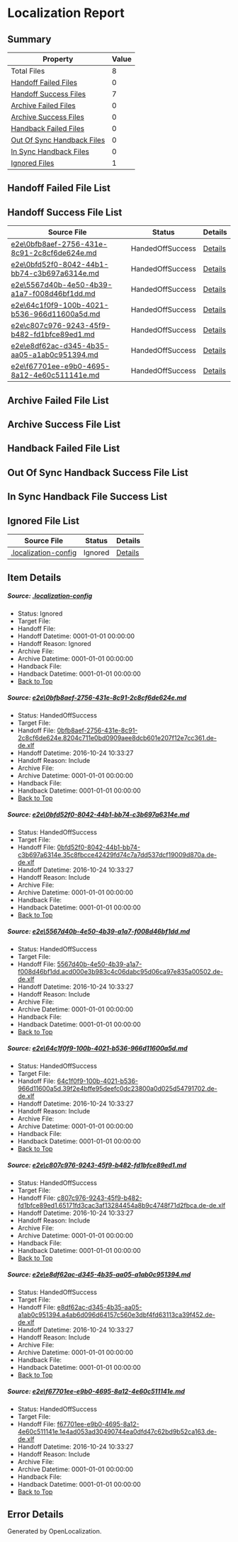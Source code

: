 # <a name='report-top'></a> Localization Report

## Summary
 Property | Value 
 -------- | ----- 
 Total Files | 8
[ Handoff Failed Files ](#handoff-failed-list)| 0
[ Handoff Success Files ](#handoff-success-list)| 7
[ Archive Failed Files ](#archive-failed-list)| 0
[ Archive Success Files ](#archive-success-list)| 0
[ Handback Failed Files ](#handback-failed-list)| 0
[ Out Of Sync Handback Files ](#outofsync-handback-success-list)| 0
[ In Sync Handback Files ](#insync-handback-success-list)| 0
[ Ignored Files ](#ignored-list)| 1

## <a name='handoff-failed-list'></a> Handoff Failed File List

## <a name='handoff-success-list'></a> Handoff Success File List
 Source File | Status | Details 
 ----------- | ------ | ------- 
 [e2e\0bfb8aef-2756-431e-8c91-2c8cf6de624e.md](https://github.com/OpenLocalizationTestOrg/ol-test0/blob/d766dd5e9d408fe7d9eee9dfddfbb088a7593c02/e2e/0bfb8aef-2756-431e-8c91-2c8cf6de624e.md) | HandedOffSuccess | [Details](#33c47ae1706eda6354080d4c7efe758e9e1b9fbd1)
 [e2e\0bfd52f0-8042-44b1-bb74-c3b697a6314e.md](https://github.com/OpenLocalizationTestOrg/ol-test0/blob/d766dd5e9d408fe7d9eee9dfddfbb088a7593c02/e2e/0bfd52f0-8042-44b1-bb74-c3b697a6314e.md) | HandedOffSuccess | [Details](#3bb51e1bde1fe1515a06c5da0617689ecba2a4d92)
 [e2e\5567d40b-4e50-4b39-a1a7-f008d46bf1dd.md](https://github.com/OpenLocalizationTestOrg/ol-test0/blob/d766dd5e9d408fe7d9eee9dfddfbb088a7593c02/e2e/5567d40b-4e50-4b39-a1a7-f008d46bf1dd.md) | HandedOffSuccess | [Details](#cb5c6359a63c7dfddb67a87dd6278dd6804556d83)
 [e2e\64c1f0f9-100b-4021-b536-966d11600a5d.md](https://github.com/OpenLocalizationTestOrg/ol-test0/blob/d766dd5e9d408fe7d9eee9dfddfbb088a7593c02/e2e/64c1f0f9-100b-4021-b536-966d11600a5d.md) | HandedOffSuccess | [Details](#568cd6c1202e6a9f2ff6d0666e79d874ee7c2f234)
 [e2e\c807c976-9243-45f9-b482-fd1bfce89ed1.md](https://github.com/OpenLocalizationTestOrg/ol-test0/blob/d766dd5e9d408fe7d9eee9dfddfbb088a7593c02/e2e/c807c976-9243-45f9-b482-fd1bfce89ed1.md) | HandedOffSuccess | [Details](#23639cb306e4a914c6310377349d5ca2b7bc90035)
 [e2e\e8df62ac-d345-4b35-aa05-a1ab0c951394.md](https://github.com/OpenLocalizationTestOrg/ol-test0/blob/d766dd5e9d408fe7d9eee9dfddfbb088a7593c02/e2e/e8df62ac-d345-4b35-aa05-a1ab0c951394.md) | HandedOffSuccess | [Details](#aee16c64f6b2f37f65e704d8b7ef1d8421d570656)
 [e2e\f67701ee-e9b0-4695-8a12-4e60c511141e.md](https://github.com/OpenLocalizationTestOrg/ol-test0/blob/d766dd5e9d408fe7d9eee9dfddfbb088a7593c02/e2e/f67701ee-e9b0-4695-8a12-4e60c511141e.md) | HandedOffSuccess | [Details](#aa6ba0d2ab51379d85a01b2f3192a21141889d4a7)

## <a name='archive-failed-list'></a> Archive Failed File List

## <a name='archive-success-list'></a> Archive Success File List

## <a name='handback-failed-list'></a> Handback Failed File List

## <a name='outofsync-handback-success-list'></a> Out Of Sync Handback Success File List

## <a name='insync-handback-success-list'></a> In Sync Handback File Success List

## <a name='ignored-list'></a> Ignored File List
 Source File | Status | Details 
 ----------- | ------ | ------- 
 [.localization-config](https://github.com/OpenLocalizationTestOrg/ol-test0/blob/d766dd5e9d408fe7d9eee9dfddfbb088a7593c02/.localization-config) | Ignored | [Details](#c268a05ecaa7ec85942ed632c29928ee5bd6da8d0)

## Item Details
##### <a name='c268a05ecaa7ec85942ed632c29928ee5bd6da8d0'></a> Source: [.localization-config](https://github.com/OpenLocalizationTestOrg/ol-test0/blob/d766dd5e9d408fe7d9eee9dfddfbb088a7593c02/.localization-config)
* Status: Ignored
* Target File: 
* Handoff File: 
* Handoff Datetime: 0001-01-01 00:00:00
* Handoff Reason: Ignored
* Archive File: 
* Archive Datetime: 0001-01-01 00:00:00
* Handback File: 
* Handback Datetime: 0001-01-01 00:00:00
* [Back to Top](#report-top)

##### <a name='33c47ae1706eda6354080d4c7efe758e9e1b9fbd1'></a> Source: [e2e\0bfb8aef-2756-431e-8c91-2c8cf6de624e.md](https://github.com/OpenLocalizationTestOrg/ol-test0/blob/d766dd5e9d408fe7d9eee9dfddfbb088a7593c02/e2e/0bfb8aef-2756-431e-8c91-2c8cf6de624e.md)
* Status: HandedOffSuccess
* Target File: 
* Handoff File: [0bfb8aef-2756-431e-8c91-2c8cf6de624e.8204c711e0bd0909aee8dcb601e207f12e7cc361.de-de.xlf](https://github.com/OpenLocalizationTestOrg/ol-test0-handoff/blob/2c99cb4101d0f7f09383bf6699d64a7b5dbbc957/ol-handoff/OpenLocalizationTestOrg/ol-test0-dede/qimu/ht/0bfb8aef-2756-431e-8c91-2c8cf6de624e.8204c711e0bd0909aee8dcb601e207f12e7cc361.de-de.xlf)
* Handoff Datetime: 2016-10-24 10:33:27
* Handoff Reason: Include
* Archive File: 
* Archive Datetime: 0001-01-01 00:00:00
* Handback File: 
* Handback Datetime: 0001-01-01 00:00:00
* [Back to Top](#report-top)

##### <a name='3bb51e1bde1fe1515a06c5da0617689ecba2a4d92'></a> Source: [e2e\0bfd52f0-8042-44b1-bb74-c3b697a6314e.md](https://github.com/OpenLocalizationTestOrg/ol-test0/blob/d766dd5e9d408fe7d9eee9dfddfbb088a7593c02/e2e/0bfd52f0-8042-44b1-bb74-c3b697a6314e.md)
* Status: HandedOffSuccess
* Target File: 
* Handoff File: [0bfd52f0-8042-44b1-bb74-c3b697a6314e.35c8fbcce42429fd74c7a7dd537dcf19009d870a.de-de.xlf](https://github.com/OpenLocalizationTestOrg/ol-test0-handoff/blob/2c99cb4101d0f7f09383bf6699d64a7b5dbbc957/ol-handoff/OpenLocalizationTestOrg/ol-test0-dede/qimu/ht/0bfd52f0-8042-44b1-bb74-c3b697a6314e.35c8fbcce42429fd74c7a7dd537dcf19009d870a.de-de.xlf)
* Handoff Datetime: 2016-10-24 10:33:27
* Handoff Reason: Include
* Archive File: 
* Archive Datetime: 0001-01-01 00:00:00
* Handback File: 
* Handback Datetime: 0001-01-01 00:00:00
* [Back to Top](#report-top)

##### <a name='cb5c6359a63c7dfddb67a87dd6278dd6804556d83'></a> Source: [e2e\5567d40b-4e50-4b39-a1a7-f008d46bf1dd.md](https://github.com/OpenLocalizationTestOrg/ol-test0/blob/d766dd5e9d408fe7d9eee9dfddfbb088a7593c02/e2e/5567d40b-4e50-4b39-a1a7-f008d46bf1dd.md)
* Status: HandedOffSuccess
* Target File: 
* Handoff File: [5567d40b-4e50-4b39-a1a7-f008d46bf1dd.acd000e3b983c4c06dabc95d06ca97e835a00502.de-de.xlf](https://github.com/OpenLocalizationTestOrg/ol-test0-handoff/blob/2c99cb4101d0f7f09383bf6699d64a7b5dbbc957/ol-handoff/OpenLocalizationTestOrg/ol-test0-dede/qimu/ht/5567d40b-4e50-4b39-a1a7-f008d46bf1dd.acd000e3b983c4c06dabc95d06ca97e835a00502.de-de.xlf)
* Handoff Datetime: 2016-10-24 10:33:27
* Handoff Reason: Include
* Archive File: 
* Archive Datetime: 0001-01-01 00:00:00
* Handback File: 
* Handback Datetime: 0001-01-01 00:00:00
* [Back to Top](#report-top)

##### <a name='568cd6c1202e6a9f2ff6d0666e79d874ee7c2f234'></a> Source: [e2e\64c1f0f9-100b-4021-b536-966d11600a5d.md](https://github.com/OpenLocalizationTestOrg/ol-test0/blob/d766dd5e9d408fe7d9eee9dfddfbb088a7593c02/e2e/64c1f0f9-100b-4021-b536-966d11600a5d.md)
* Status: HandedOffSuccess
* Target File: 
* Handoff File: [64c1f0f9-100b-4021-b536-966d11600a5d.39f2e4bffe95deefc0dc23800a0d025d54791702.de-de.xlf](https://github.com/OpenLocalizationTestOrg/ol-test0-handoff/blob/2c99cb4101d0f7f09383bf6699d64a7b5dbbc957/ol-handoff/OpenLocalizationTestOrg/ol-test0-dede/qimu/ht/64c1f0f9-100b-4021-b536-966d11600a5d.39f2e4bffe95deefc0dc23800a0d025d54791702.de-de.xlf)
* Handoff Datetime: 2016-10-24 10:33:27
* Handoff Reason: Include
* Archive File: 
* Archive Datetime: 0001-01-01 00:00:00
* Handback File: 
* Handback Datetime: 0001-01-01 00:00:00
* [Back to Top](#report-top)

##### <a name='23639cb306e4a914c6310377349d5ca2b7bc90035'></a> Source: [e2e\c807c976-9243-45f9-b482-fd1bfce89ed1.md](https://github.com/OpenLocalizationTestOrg/ol-test0/blob/d766dd5e9d408fe7d9eee9dfddfbb088a7593c02/e2e/c807c976-9243-45f9-b482-fd1bfce89ed1.md)
* Status: HandedOffSuccess
* Target File: 
* Handoff File: [c807c976-9243-45f9-b482-fd1bfce89ed1.65171fd3cac3af13284454a8b9c4748f71d2fbca.de-de.xlf](https://github.com/OpenLocalizationTestOrg/ol-test0-handoff/blob/2c99cb4101d0f7f09383bf6699d64a7b5dbbc957/ol-handoff/OpenLocalizationTestOrg/ol-test0-dede/qimu/ht/c807c976-9243-45f9-b482-fd1bfce89ed1.65171fd3cac3af13284454a8b9c4748f71d2fbca.de-de.xlf)
* Handoff Datetime: 2016-10-24 10:33:27
* Handoff Reason: Include
* Archive File: 
* Archive Datetime: 0001-01-01 00:00:00
* Handback File: 
* Handback Datetime: 0001-01-01 00:00:00
* [Back to Top](#report-top)

##### <a name='aee16c64f6b2f37f65e704d8b7ef1d8421d570656'></a> Source: [e2e\e8df62ac-d345-4b35-aa05-a1ab0c951394.md](https://github.com/OpenLocalizationTestOrg/ol-test0/blob/d766dd5e9d408fe7d9eee9dfddfbb088a7593c02/e2e/e8df62ac-d345-4b35-aa05-a1ab0c951394.md)
* Status: HandedOffSuccess
* Target File: 
* Handoff File: [e8df62ac-d345-4b35-aa05-a1ab0c951394.a4ab6d096d64157c560e3dbf4fd63113ca39f452.de-de.xlf](https://github.com/OpenLocalizationTestOrg/ol-test0-handoff/blob/2c99cb4101d0f7f09383bf6699d64a7b5dbbc957/ol-handoff/OpenLocalizationTestOrg/ol-test0-dede/qimu/ht/e8df62ac-d345-4b35-aa05-a1ab0c951394.a4ab6d096d64157c560e3dbf4fd63113ca39f452.de-de.xlf)
* Handoff Datetime: 2016-10-24 10:33:27
* Handoff Reason: Include
* Archive File: 
* Archive Datetime: 0001-01-01 00:00:00
* Handback File: 
* Handback Datetime: 0001-01-01 00:00:00
* [Back to Top](#report-top)

##### <a name='aa6ba0d2ab51379d85a01b2f3192a21141889d4a7'></a> Source: [e2e\f67701ee-e9b0-4695-8a12-4e60c511141e.md](https://github.com/OpenLocalizationTestOrg/ol-test0/blob/d766dd5e9d408fe7d9eee9dfddfbb088a7593c02/e2e/f67701ee-e9b0-4695-8a12-4e60c511141e.md)
* Status: HandedOffSuccess
* Target File: 
* Handoff File: [f67701ee-e9b0-4695-8a12-4e60c511141e.1e4ad053ad30490744ea0dfd47c62bd9b52ca163.de-de.xlf](https://github.com/OpenLocalizationTestOrg/ol-test0-handoff/blob/2c99cb4101d0f7f09383bf6699d64a7b5dbbc957/ol-handoff/OpenLocalizationTestOrg/ol-test0-dede/qimu/ht/f67701ee-e9b0-4695-8a12-4e60c511141e.1e4ad053ad30490744ea0dfd47c62bd9b52ca163.de-de.xlf)
* Handoff Datetime: 2016-10-24 10:33:27
* Handoff Reason: Include
* Archive File: 
* Archive Datetime: 0001-01-01 00:00:00
* Handback File: 
* Handback Datetime: 0001-01-01 00:00:00
* [Back to Top](#report-top)


## Error Details

Generated by OpenLocalization.
